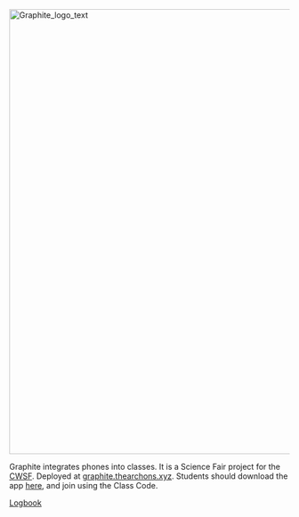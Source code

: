 <img src="https://user-images.githubusercontent.com/39977408/229410715-d27e4700-71ab-4473-9a24-8d2655b7c270.png" alt="Graphite_logo_text" width="800"/>

Graphite integrates phones into classes. It is a Science Fair project for the [CWSF](https://youthscience.ca/science-fairs/cwsf/edmonton-2023/). Deployed at [graphite.thearchons.xyz](https://graphite.thearchons.xyz/). Students should download the app [here](https://github.com/GraphiteApp/GraphiteApp/tags), and join using the Class Code.

[Logbook](https://archons.notion.site/Logbook-References-a75394c7b92e4a18ab8c8e5a8a4a12ed)
